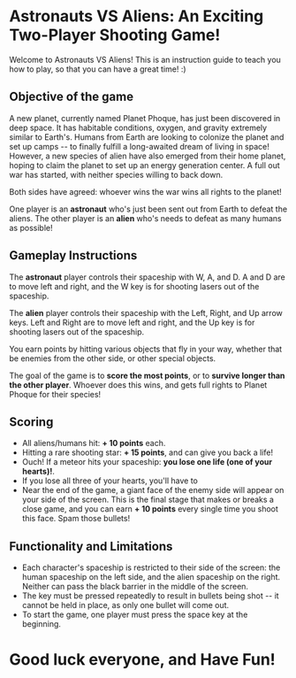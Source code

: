 # Astronauts VS Aliens: An Exciting Two-Player Shooting Game!
Welcome to Astronauts VS Aliens! This is an instruction guide to teach you how to play, so that you can have a great time! :)

## Objective of the game
A new planet, currently named Planet Phoque, has just been discovered in deep space. It has habitable conditions, oxygen, and gravity extremely similar to Earth's. Humans from Earth are looking to colonize the planet and set up camps -- to finally fulfill a long-awaited dream of living in space! However, a new species of alien have also emerged from their home planet, hoping to claim the planet to set up an energy generation center. A full out war has started, with neither species willing to back down. 

Both sides have agreed: whoever wins the war wins all rights to the planet!

One player is an **astronaut** who's just been sent out from Earth to defeat the aliens. 
The other player is an **alien** who's needs to defeat as many humans as possible!

## Gameplay Instructions
The **astronaut** player controls their spaceship with W, A, and D. 
A and D are to move left and right, and the W key is for shooting lasers out of the spaceship.

The **alien** player controls their spaceship with the Left, Right, and Up arrow keys. 
Left and Right are to move left and right, and the Up key is for shooting lasers out of the spaceship.

You earn points by hitting various objects that fly in your way, whether that be enemies from the other side, or other special objects.

The goal of the game is to **score the most points**, or to **survive longer than the other player**. Whoever does this wins, and gets full rights to Planet Phoque for their species!

## Scoring 
* All aliens/humans hit: **+ 10 points** each.
* Hitting a rare shooting star: **+ 15 points**, and can give you back a life!
* Ouch! If a meteor hits your spaceship: **you lose one life (one of your hearts)!**.
* If you lose all three of your hearts, you'll have to 
* Near the end of the game, a giant face of the enemy side will appear on your side of the screen. This is the final stage that makes or breaks a close game, and you can earn **+ 10 points** every single time you shoot this face. Spam those bullets!

## Functionality and Limitations
* Each character's spaceship is restricted to their side of the screen: the human spaceship on the left side, and the alien spaceship on the right. Neither can pass the black barrier in the middle of the screen.
* The key must be pressed repeatedly to result in bullets being shot -- it cannot be held in place, as only one bullet will come out.
* To start the game, one player must press the space key at the beginning. 

# Good luck everyone, and Have Fun!
